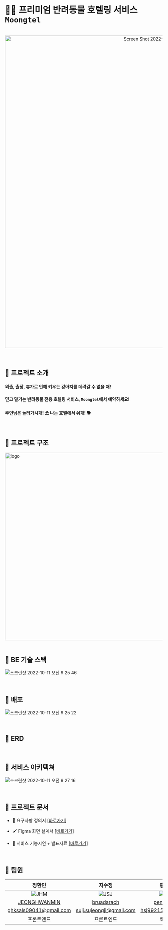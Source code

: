 # :service_dog:  프리미엄 반려동물 호텔링 서비스 `Moongtel` 
<br>
<div align="center" style="display:flex;">
<!--     <img src="./client/public/svg/Logoimg.png" width="450" alt="logo"/> -->
<!--   <img width="800" alt="Screen Shot 2022-09-18 at 2 12 26 AM" src="https://user-images.githubusercontent.com/55401378/190868662-045e14c9-9baa-4f22-96af-036044681e15.png"> -->
  <img width="1000" alt="Screen Shot 2022-09-18 at 2 14 10 AM" src="https://user-images.githubusercontent.com/55401378/190868726-9b9b0529-f8e7-4c15-b6f0-23987f5f0230.png">
</div>


<br>
<br>

## 🌟 프로젝트 소개
#### 외출, 출장, 휴가로 인해 키우는 강아지를 데려갈 수 없을 때!
#### 믿고 맡기는 반려동물 전용 호텔링 서비스, `Moongtel`에서 예약하세요! 
#### 주인님은 놀러가시개! ⛱ 나는 호텔에서 쉬개! 🐕

<br>

## 🌟 프로젝트 구조

<div align="left" style="display:flex;">
    <img src="https://user-images.githubusercontent.com/65848374/190868327-d98f8151-0fff-4dba-b220-c34f041aedb7.jpg" width="600" alt="logo"/>
</div>

<br>

## 🌟 BE 기술 스택

![스크린샷 2022-10-11 오전 9 25 46]([https://user-images.githubusercontent.com/81212210/194971814-4d48eab2-1cb3-48e3-8016-d319937edfca.png](https://s3.us-west-2.amazonaws.com/secure.notion-static.com/dcc6ecad-ef89-49d2-bc4c-9442b261bab2/Untitled.png?X-Amz-Algorithm=AWS4-HMAC-SHA256&X-Amz-Content-Sha256=UNSIGNED-PAYLOAD&X-Amz-Credential=AKIAT73L2G45EIPT3X45%2F20230125%2Fus-west-2%2Fs3%2Faws4_request&X-Amz-Date=20230125T073621Z&X-Amz-Expires=86400&X-Amz-Signature=213059fca2edd15545008d6fccd1d16be436f104503884602ff88728a6aadb30&X-Amz-SignedHeaders=host&response-content-disposition=filename%3D%22Untitled.png%22&x-id=GetObject))

<br>

## 🌟 배포
![스크린샷 2022-10-11 오전 9 25 22](https://user-images.githubusercontent.com/81212210/194971782-078d8f96-a0a2-4aed-aa9f-71cbfe988c2a.png)

<br>

## 🌟 ERD

<br>

## 🌟 서비스 아키텍쳐
![스크린샷 2022-10-11 오전 9 27 16](https://user-images.githubusercontent.com/81212210/194971943-fb57d803-3723-4711-9011-e742728679d1.png)

<br>

## 🌟 프로젝트 문서
- 📖 요구사항 정의서 [[바로가기]](https://seongjuhong.notion.site/c44fb9960be544ea857b769988af09e1?v=90bcdaef0fbc447e994db97568a0667f)

- 🖌 Figma 화면 설계서 [[바로가기]](https://www.figma.com/file/IPeBo0ZKWKwJXa619E7rUY/Project-Moongtel?node-id=0%3A1)

- 📣 서비스 기능시연 + 발표자료 [[바로가기]](https://docs.google.com/presentation/d/1biPMaqbCm-69d4dGTeGeaycWu2-4iRlS6gWRonRijG0/edit?usp=sharing)

<br>

## 🌟 팀원

정환민|지수정|홍성주|황병수|이동주
:-:|:-:|:-:|:-:|:-:
![JHM](https://avatars.githubusercontent.com/u/65848374?s=150&v=4)|![JSJ](https://avatars.githubusercontent.com/u/55401378?s=150&v=4)|![HSJ](https://avatars.githubusercontent.com/u/96187152?s=150&v=4)|![HBS](https://avatars.githubusercontent.com/u/101438447?s=150&v=4)| ![LDJ](https://avatars.githubusercontent.com/u/81212210?s=150&v=4)
[JEONGHWANMIN](https://github.com/JEONGHWANMIN)|[bruadarach](https://github.com/bruadarach)|[penrose15](https://github.com/penrose15)|[moodeary](https://github.com/moodeary)|[DZOOOOO](https://github.com/DZOOOOO)
ghksals09041@gmail.com|suji.sujeongji@gmail.com|hsj99215@gmail.com|moodeary@gmail.com|dzpro0327@naver.com
프론트엔드|프론트엔드|백엔드|백엔드|팀장, 백엔드


<br>



